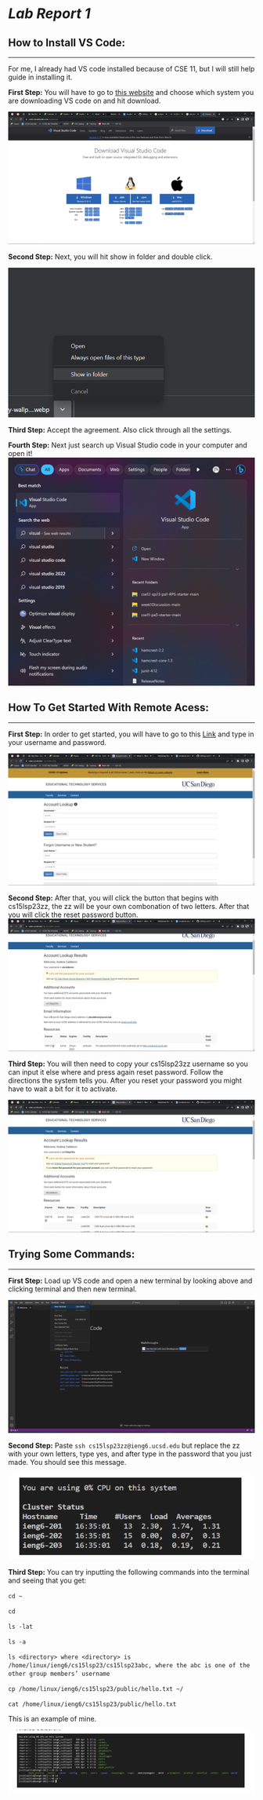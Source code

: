 # *Lab Report 1*

## How to Install VS Code:
---
For me, I already had VS code installed because of CSE 11, but I will still help guide in installing it.

**First Step:** You will have to go to [this website](https://code.visualstudio.com/download) and choose which system you are downloading VS code on and hit download.

![Image](fourthss)

**Second Step:** Next, you will hit show in folder and double click. 

![Image](eighthss)

**Third Step:** Accept the agreement. Also click through all the settings.

**Fourth Step:** Next just search up Visual Studio code in your computer and open it!
![Image](ninethss)

## How To Get Started With Remote Acess:
---

**First Step:**
In order to get started, you will have to go to this [Link](https://sdacs.ucsd.edu/~icc/index.php) and type in your username and password.

![Image](firstss)

**Second Step:**
After that, you will click the button that begins with cs15lsp23zz, the zz will be your own combonation of two letters. After that you will click the reset password button. 
![Image](secondss)

**Third Step:** You will then need to copy your cs15lsp23zz username so you can input it else where and press again reset password. Follow the directions the system tells you. After you reset your password you might have to wait a bit for it to activate.

![Image](thirdss)

## Trying Some Commands:
---

**First Step:** Load up VS code and open a new terminal by looking above and clicking terminal and then new terminal.

![Image](fifthss)

**Second Step:** Paste `ssh cs15lsp23zz@ieng6.ucsd.edu` but replace the zz with your own letters, type yes, and after type in the password that you just made. You should see this message.

![Image](sixthss)

**Third Step:** You can try inputting the following commands into the terminal and seeing that you get:

`cd ~`

`cd`

`ls -lat`

`ls -a`

`ls <directory> where <directory> is /home/linux/ieng6/cs15lsp23/cs15lsp23abc, where the abc is one of the other group members’ username`

`cp /home/linux/ieng6/cs15lsp23/public/hello.txt ~/`

`cat /home/linux/ieng6/cs15lsp23/public/hello.txt`

This is an example of mine.

![Image](seventhss)

